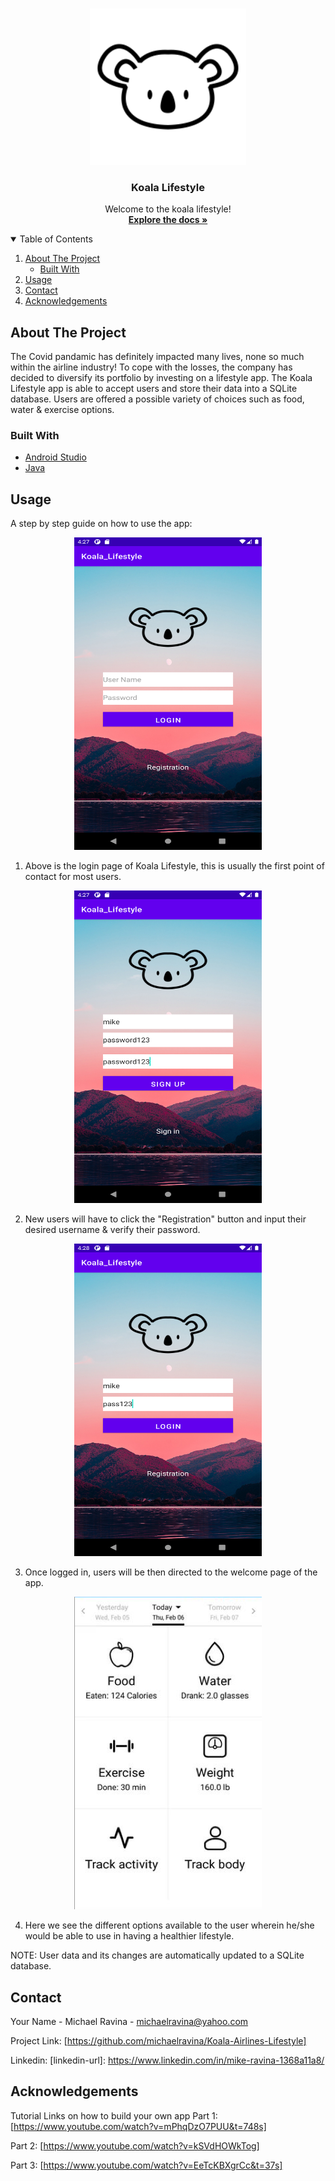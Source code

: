 <!-- Koala Lifestyle Android Version -->
<br />
<p align="center">
 
 <img src="images/koala_logo.png" width="250" height="250">
  <h3 align="center">Koala Lifestyle</h3>
  <p align="center">
    Welcome to the koala lifestyle! 
    <br />
    <a href="https://github.com/michaelravina/Koala-Airlines-Lifestyle"><strong>Explore the docs »</strong></a>
    <br />
  </p>
</p>

<!-- TABLE OF CONTENTS -->
<details open="open">
  <summary>Table of Contents</summary>
  <ol>
    <li>
      <a href="#about-the-project">About The Project</a>
      <ul>
        <li><a href="#built-with">Built With</a></li>
      </ul>
    </li>
    <li><a href="#usage">Usage</a></li>
    <li><a href="#contact">Contact</a></li>
    <li><a href="#acknowledgements">Acknowledgements</a></li>
  </ol>
</details>



<!-- ABOUT THE PROJECT -->
## About The Project

The Covid pandamic has definitely impacted many lives, none so much within the airline industry! To cope with the losses, the company has decided to diversify its portfolio by investing on a lifestyle app. The Koala Lifestyle app is able to accept users and store their data into a SQLite database. Users are offered a possible variety of choices such as food, water & exercise options.  

### Built With

* [Android Studio](https://developer.android.com/studio?gclid=Cj0KCQiAvP6ABhCjARIsAH37rbTfBB9sdgYarNpuderu7IC2Ve-WemUV0SRk6v_KcleHRqLxLYG6EG8aAjA1EALw_wcB&gclsrc=aw.ds)
* [Java](https://www.java.com/en/)



<!-- USAGE EXAMPLES -->
## Usage

A step by step guide on how to use the app: 
<p align="center">
<img src = "images/SS1.png" width = "300" height = "500">
</p>

1. Above is the login page of Koala Lifestyle, this is usually the first point of contact for most users.

<p align="center">
<img src = "images/SS2.png" width = "300" height = "500">
</p>

2. New users will have to click the "Registration" button and input their desired username & verify their password.

<p align="center">
<img src = "images/SS3.png" width = "300" height = "500">
</p>

3. Once logged in, users will be then directed to the welcome page of the app.

<p align="center">
<img src = "images/SS4.png" width = "300" height = "500">
</p>

4. Here we see the different options available to the user wherein he/she would be able to use in having a healthier lifestyle. 

NOTE: User data and its changes are automatically updated to a SQLite database.

<!-- CONTACT -->
## Contact

Your Name - Michael Ravina - michaelravina@yahoo.com

Project Link: [https://github.com/michaelravina/Koala-Airlines-Lifestyle]

Linkedin: [linkedin-url]: https://www.linkedin.com/in/mike-ravina-1368a11a8/



<!-- ACKNOWLEDGEMENTS -->
## Acknowledgements
Tutorial Links on how to build your own app 
Part 1: [https://www.youtube.com/watch?v=mPhqDzO7PUU&t=748s]

Part 2: [https://www.youtube.com/watch?v=kSVdHOWkTog]

Part 3: [https://www.youtube.com/watch?v=EeTcKBXgrCc&t=37s]
